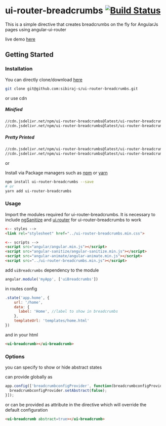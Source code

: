 # ui-router-breadcrumbs [![Build Status](https://travis-ci.com/sibiraj-s/ui-router-breadcrumbs.svg?branch=master)](https://travis-ci.com/sibiraj-s/ui-router-breadcrumbs)

This is a simple directive that creates breadcrumbs on the fly for AngularJs pages using angular-ui-router

live demo [here][demo]

## Getting Started

### Installation

You can directly clone/download [here][ui-router-breadcrumbs]

```bash
git clone git@github.com:sibiraj-s/ui-router-breadcrumbs.git
```

or use cdn

##### Minified

```bash
//cdn.jsdelivr.net/npm/ui-router-breadcrumbs@latest/ui-router-breadcrumbs.min.js
//cdn.jsdelivr.net/npm/ui-router-breadcrumbs@latest/ui-router-breadcrumbs.min.css
```

##### Pretty Printed

```bash
//cdn.jsdelivr.net/npm/ui-router-breadcrumbs@latest/ui-router-breadcrumbs.js
//cdn.jsdelivr.net/npm/ui-router-breadcrumbs@latest/ui-router-breadcrumbs.css
```

or

Install via Package managers such as [npm][npm] or [yarn][yarn]

```bash
npm install ui-router-breadcrumbs --save
# or
yarn add ui-router-breadcrumbs
```

### Usage

Import the modules required for ui-router-breadcrumbs. It is necessary to include [ngSanitize][ngSanitize] and [ui.router][uiRouter] for ui-router-breadcrumbs to work

 ```html
<-- styles -->
<link rel="stylesheet" href="../ui-router-breadcrumbs.min.css">

<-- scripts -->
<script src="angular/angular.min.js"></script>
<script src="angular-sanitize/angular-sanitize.min.js"></script>
<script src="angular-animate/angular-animate.min.js"></script>
<script src="../ui-router-breadcrumbs.min.js"></script>
 ```

add `uiBreadcrumbs` dependency to the module

```js
angular.module('myApp', ['uiBreadcrumbs'])
```

in routes config

```js
.state('app.home', {
    url: '/home',
    data: {
      label: 'Home', //label to show in breadcrumbs
    },
    templateUrl: 'templates/home.html'
})
```

and in your html

```html
<ui-breadcrumb></ui-breadcrumb>
```

### Options

you can specify to show or hide abstract states

can provide globally as

```js
app.config(['breadcrumbconfigProvider', function(breadcrumbconfigProvider) {
  breadcrumbconfigProvider.setAbstract(false);
}]);
```

or can be provided as attribute in the directive which will override the default configuration

```html
<ui-breadcrumb abstract=true></ui-breadcrumb>
```

[uiRouter]: https://ui-router.github.io/
[ngSanitize]: https://docs.angularjs.org/api/ngSanitize
[npm]: https://www.npmjs.com/
[yarn]: https://yarnpkg.com/lang/en/
[github]: https://sibiraj-s.github.io/
[ui-router-breadcrumbs]: https://github.com/sibiraj-s/ui-router-breadcrumbs
[demo]: https://sibiraj-s.github.io/ui-router-breadcrumbs/
